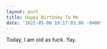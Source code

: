 ```yaml
--- 
layout: post 
title: Happy Birthday To Me 
date: '2022-05-08 19:17:03.06 -0400' 
--- 
```

Today, I am old as fuck. Yay.
